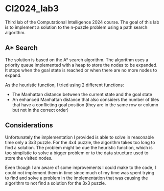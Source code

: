 # CI2024_lab3
Third lab of the Computational Intelligence 2024 course.
The goal of this lab is to implement a solution to the n-puzzle problem using a path search algorithm. 

## A* Search
The solution is based on the A* search algorithm. The algorithm uses a priority queue implemented with a heap to store the nodes to be expanded. It stops when the goal state is reached or when there are no more nodes to expand.

As the heuristic function, I tried using 2 different functions:

* The Manhattan distance between the current state and the goal state
* An enhanced Manhattan distance that also considers the number of tiles that have a conflicting goal position (they are in the same row or column but not in the correct order)

## Considerations
Unfortunately the implementation I provided is able to solve in reasonable time only a 3x3 puzzle. For the 4x4 puzzle, the algorithm takes too long to find a solution. The problem might be due the heuristic function, which is too simplistic to solve a bigger problem or to the data structure used to store the visited nodes. 

Even though I am aware of some improvements I could make to the code, I could not implement them in time since much of my time was spent trying to find and solve a problem in the implementation that was causing the algorithm to not find a solution for the 3x3 puzzle.
